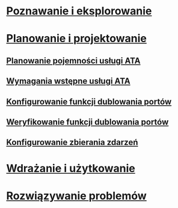 # [Poznawanie i eksplorowanie](/advanced-threat-analytics/understand-explore/what-is-ata)
# [Planowanie i projektowanie](ata-capacity-planning.md)
## [Planowanie pojemności usługi ATA](ata-capacity-planning.md)
## [Wymagania wstępne usługi ATA](ata-prerequisites.md)
## [Konfigurowanie funkcji dublowania portów](configure-port-mirroring.md)
## [Weryfikowanie funkcji dublowania portów](validate-port-mirroring.md)
## [Konfigurowanie zbierania zdarzeń](configure-event-collection.md)
# [Wdrażanie i użytkowanie](/advanced-threat-analytics/deploy-use/install-ata)
# [Rozwiązywanie problemów](/advanced-threat-analytics/troubleshoot/troubleshooting-ata-using-logs)


<!--HONumber=Apr16_HO4-->


